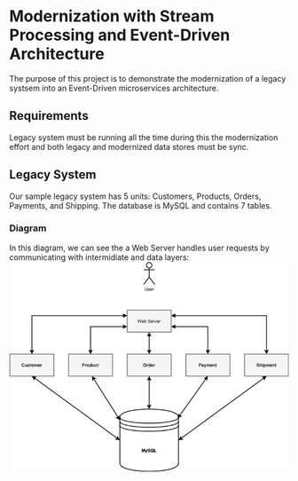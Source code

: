 # Modernization with Stream Processing and Event-Driven Architecture

<!-- Modernize the legacy system with stream processing and event-driven architecture.
 -->
The purpose of this project is to demonstrate the modernization of a legacy systsem into an Event-Driven microservices architecture.

## Requirements
Legacy system must be running all the time during this the modernization effort and both legacy and modernized data stores must be sync.

## Legacy System
Our sample legacy system has 5 units: Customers, Products, Orders, Payments, and Shipping. The database is MySQL and contains 7 tables.

### Diagram
In this diagram, we can see the a Web Server handles user requests by communicating with intermidiate and data layers:
![Legacy Diagram](/images/legacy.png)
